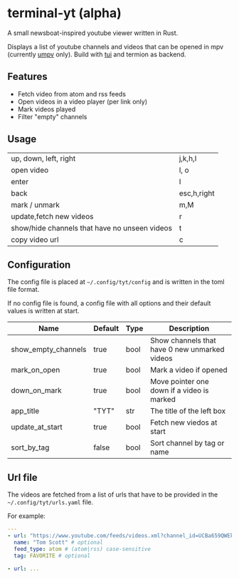 # terminal-yt (alpha)

A small newsboat-inspired youtube viewer written in Rust.

Displays a list of youtube channels and videos that can be opened in mpv (currently [umpv](https://pastebin.com/eAs451QF) only).
Build with [tui](https://github.com/fdehau/tui-rs) and termion as backend.

## Features

- Fetch video from atom and rss feeds
- Open videos in a video player (per link only)
- Mark videos played
- Filter "empty" channels


## Usage

|                                                            |             |
|------------------------------------------------------------|-------------|
| up, down, left, right                                      | j,k,h,l     |
| open video                                                 | l, o        |
| enter                                                      | l           |
| back                                                       | esc,h,right |
| mark / unmark                                              | m,M         |
| update,fetch new videos                                    | r           |
| show/hide channels that have no unseen videos              | t           |
| copy video url                                             | c           |


## Configuration

The config file is placed at ` ~/.config/tyt/config ` and is written in the toml file format.

If no config file is found, a config file with all options and their default values is written at start.

| Name                | Default | Type | Description                                   |
|---------------------|---------|------|-----------------------------------------------|
| show_empty_channels | true    | bool | Show channels that have 0 new unmarked videos |
| mark_on_open        | true    | bool | Mark a video if opened                        |
| down_on_mark        | true    | bool | Move pointer one down if a video is marked    |
| app_title           | "TYT"   | str  | The title of the left box                     |
| update_at_start     | true    | bool | Fetch new viedos at start                     |
| sort_by_tag         | false   | bool | Sort channel by tag or name                   |

## Url file

The videos are fetched from a list of urls that have to be provided in the ` ~/.config/tyt/urls.yaml ` file.

For example:

``` yaml
---
- url: "https://www.youtube.com/feeds/videos.xml?channel_id=UCBa659QWEk1AI4Tg--mrJ2A" # feed url
  name: "Tom Scott" # optional
  feed_type: atom # (atom|rss) case-sensitive 
  tag: FAVORITE # optional

- url: ...
```

